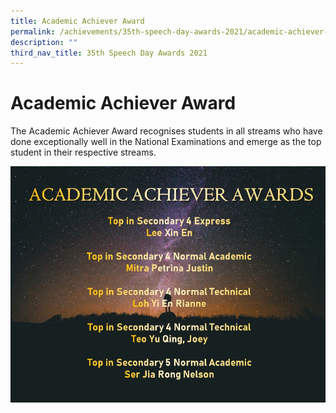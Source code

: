```yaml
---
title: Academic Achiever Award
permalink: /achievements/35th-speech-day-awards-2021/academic-achiever-award/
description: ""
third_nav_title: 35th Speech Day Awards 2021
---
```

# **Academic Achiever Award**

The Academic Achiever Award recognises students in all streams who have done exceptionally well in the National Examinations and emerge as the top student in their respective streams.

![](/images/Awardees%20Academic%20Achievers%20Awards%20for%20website.jpg)